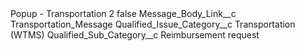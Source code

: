 <?xml version="1.0" encoding="UTF-8"?>
<CustomMetadata xmlns="http://soap.sforce.com/2006/04/metadata" xmlns:xsi="http://www.w3.org/2001/XMLSchema-instance" xmlns:xsd="http://www.w3.org/2001/XMLSchema">
    <label>Popup - Transportation 2</label>
    <protected>false</protected>
    <values>
        <field>Message_Body_Link__c</field>
        <value xsi:type="xsd:string">Transportation_Message</value>
    </values>
    <values>
        <field>Qualified_Issue_Category__c</field>
        <value xsi:type="xsd:string">Transportation (WTMS)</value>
    </values>
    <values>
        <field>Qualified_Sub_Category__c</field>
        <value xsi:type="xsd:string">Reimbursement request</value>
    </values>
</CustomMetadata>
